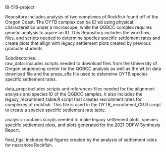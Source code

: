  IB-516-project

Repository includes analysis of two complexes of Rockfish found off of the Oregon Coast. The OYTB complex can be ID'ed using physical characteristics under a microscope, while the QGBCC complex requires genetic analysis to aquire an ID. This Repository includes the workflow, files, and scripts needed to determine species specific settlement rates and create plots that allign with legacy settlement plots created by previous graduate students.  

Subdirectories:  
raw_data: includes scripts needed to download files from the University of Oregon sequencing center for the QGBCC analysis as well as the wt.txt data download file and the props_sfla file used to determine OYTB species specific settlement rates. 

data_prep: includes scripts and references files needed for the alignment analysis and species ID of the QGBCC samples. It also includes the legacy_recruitment_table.R script that creates recruitment rates for complexes of rockfish. This file is used in the OYTB_recruitment_CR.R script to create a species specific settlement rate table. 

analysis: contains scripts needed to make legacy settlement plots, species specific settlement plots, and plots generated for the 2021 ODFW Synthesis Report. 

final_figs: includes final figures created by the analysis of settlement rates for nearshore Rockfish.
